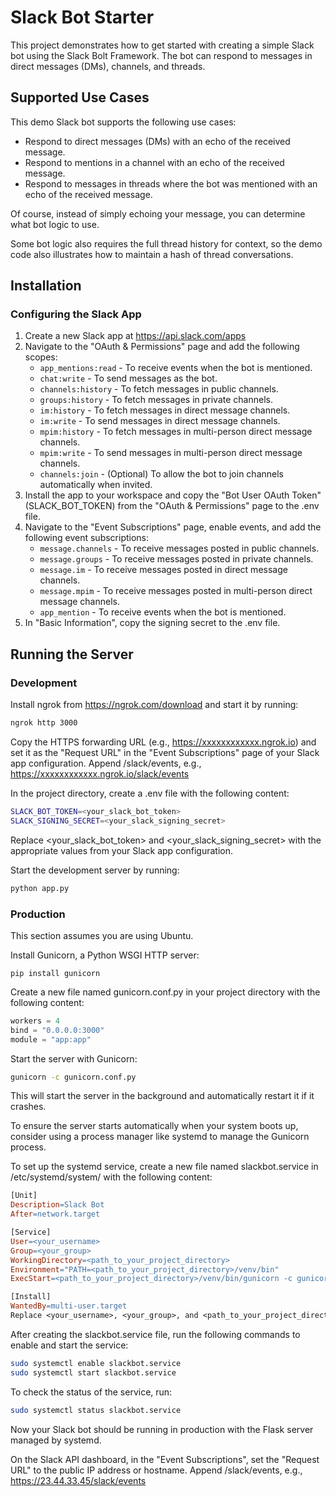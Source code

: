 # Slack Bot Starter

This project demonstrates how to get started with creating a simple Slack bot using the Slack Bolt Framework. The bot can respond to messages in direct messages (DMs), channels, and threads.

## Supported Use Cases

This demo Slack bot supports the following use cases:

- Respond to direct messages (DMs) with an echo of the received message.
- Respond to mentions in a channel with an echo of the received message.
- Respond to messages in threads where the bot was mentioned with an echo of the received message.

Of course, instead of simply echoing your message, you can determine what bot logic to use.

Some bot logic also requires the full thread history for context, so the demo code also illustrates how to maintain a hash of thread conversations.

## Installation

### Configuring the Slack App

1. Create a new Slack app at https://api.slack.com/apps
2. Navigate to the "OAuth & Permissions" page and add the following scopes:
   - `app_mentions:read` - To receive events when the bot is mentioned.
   - `chat:write` - To send messages as the bot.
   - `channels:history` - To fetch messages in public channels.
   - `groups:history` - To fetch messages in private channels.
   - `im:history` - To fetch messages in direct message channels.
   - `im:write` - To send messages in direct message channels.
   - `mpim:history` - To fetch messages in multi-person direct message channels.
   - `mpim:write` - To send messages in multi-person direct message channels.
   - `channels:join` - (Optional) To allow the bot to join channels automatically when invited.
3. Install the app to your workspace and copy the "Bot User OAuth Token" (SLACK_BOT_TOKEN) from the "OAuth & Permissions" page to the .env file.
4. Navigate to the "Event Subscriptions" page, enable events, and add the following event subscriptions:
   - `message.channels` - To receive messages posted in public channels.
   - `message.groups` - To receive messages posted in private channels.
   - `message.im` - To receive messages posted in direct message channels.
   - `message.mpim` - To receive messages posted in multi-person direct message channels.
   - `app_mention` - To receive events when the bot is mentioned.
6. In "Basic Information", copy the signing secret to the .env file.

## Running the Server

### Development

Install ngrok from https://ngrok.com/download and start it by running:

```bash
ngrok http 3000
```

Copy the HTTPS forwarding URL (e.g., https://xxxxxxxxxxxx.ngrok.io) and set it as the "Request URL" in the "Event Subscriptions" page of your Slack app configuration. Append /slack/events, e.g., https://xxxxxxxxxxxx.ngrok.io/slack/events

In the project directory, create a .env file with the following content:

```bash
SLACK_BOT_TOKEN=<your_slack_bot_token>
SLACK_SIGNING_SECRET=<your_slack_signing_secret>
```

Replace <your_slack_bot_token> and <your_slack_signing_secret> with the appropriate values from your Slack app configuration.

Start the development server by running:

```bash
python app.py
```

### Production

This section assumes you are using Ubuntu.

Install Gunicorn, a Python WSGI HTTP server:

```
pip install gunicorn
```

Create a new file named gunicorn.conf.py in your project directory with the following content:

```python
workers = 4
bind = "0.0.0.0:3000"
module = "app:app"
```

Start the server with Gunicorn:

```bash
gunicorn -c gunicorn.conf.py
```

This will start the server in the background and automatically restart it if it crashes.

To ensure the server starts automatically when your system boots up, consider using a process manager like systemd to manage the Gunicorn process.

To set up the systemd service, create a new file named slackbot.service in /etc/systemd/system/ with the following content:

```makefile
[Unit]
Description=Slack Bot
After=network.target

[Service]
User=<your_username>
Group=<your_group>
WorkingDirectory=<path_to_your_project_directory>
Environment="PATH=<path_to_your_project_directory>/venv/bin"
ExecStart=<path_to_your_project_directory>/venv/bin/gunicorn -c gunicorn.conf.py

[Install]
WantedBy=multi-user.target
Replace <your_username>, <your_group>, and <path_to_your_project_directory> with the appropriate values. If you're using a virtual environment, make sure to update the PATH and ExecStart values accordingly.
```

After creating the slackbot.service file, run the following commands to enable and start the service:

```bash
sudo systemctl enable slackbot.service
sudo systemctl start slackbot.service
```

To check the status of the service, run:

```bash
sudo systemctl status slackbot.service
```

Now your Slack bot should be running in production with the Flask server managed by systemd.

On the Slack API dashboard, in the "Event Subscriptions", set the "Request URL" to the public IP address or hostname. Append /slack/events, e.g., https://23.44.33.45/slack/events
